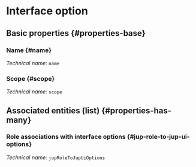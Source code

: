 # Interface option
<!--- THIS FILE IS GENERATED PLEASE DO NOT EDIT IT DIRECTLY --->



<OH code="jupUiOption"/>


## Basic properties {#properties-base}

### Name {#name}



*Technical name:* ```name```
<PH code="jupUiOption:name"/>

### Scope {#scope}



*Technical name:* ```scope```
<PH code="jupUiOption:scope"/>




## Associated entities (list) {#properties-has-many}

### Role associations with interface options {#jup-role-to-jup-ui-options}



*Technical name:* ```jupRoleToJupUiOptions```
<PH code="jupUiOption:jupRoleToJupUiOptions"/>




